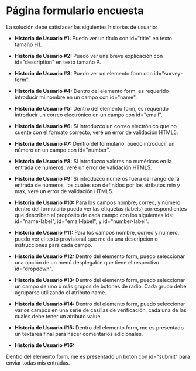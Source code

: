 # Página formulario encuesta

La solución debe satisfacer las siguientes historias de usuario:

- **Historia de Usuario #1:** Puedo ver un título con id="title" en texto tamaño H1.

- **Historia de Usuario #2:** Puedo ver una breve explicación con id="description" en texto tamaño P.

- **Historia de Usuario #3:** Puedo ver un elemento form con id="survey-form".

- **Historia de Usuario #4:** Dentro del elemento form, es requerido introducir mi nombre en un campo con id="name".

- **Historia de Usuario #5:** Dentro del elemento form, es requerido introducir un correo electrónico en un campo con id="email".

- **Historia de Usuario #6:** Si introduzco un correo electrónico que no cuente con el formato correcto, veré un error de validación HTML5.

- **Historia de Usuario #7:** Dentro del formulario, puedo introducir un número en un campo con id="number".

- **Historia de Usuario #8:** Si introduzco valores no numéricos en la entrada de números, veré un error de validación HTML5.

- **Historia de Usuario #9:** Si introduzco números fuera del rango de la entrada de números, los cuales son definidos por los atributos min y max, veré un error de validación HTML5.

- **Historia de Usuario #10:** Para los campos nombre, correo, y número dentro del formulario puedo ver las etiquetas (labels) correspondientes que describen el propósito de cada campo con los siguientes ids: id="name-label", id="email-label", y id="number-label".

- **Historia de Usuario #11:** Para los campos nombre, correo y número, puedo ver el texto provisional que me da una descripción o instrucciones para cada campo.

- **Historia de Usuario #12:** Dentro del elemento form, puedo seleccionar una opción de un menú desplegable que tiene el respectivo id="dropdown".

- **Historia de Usuario #13:** Dentro del elemento form, puedo seleccionar un campo de uno o más grupos de botones de radio. Cada grupo debe agruparse utilizando el atributo name.

- **Historia de Usuario #14:** Dentro del elemento form, puedo seleccionar varios campos en una serie de casillas de verificación, cada una de las cuales debe tener un atributo value.

- **Historia de Usuario #15:** Dentro del elemento form, me es presentado un textarea final para hacer comentarios adicionales.

- **Historia de Usuario #16:**

Dentro del elemento form, me es presentado un botón con id="submit" para enviar todas mis entradas.
